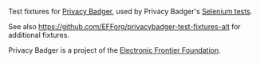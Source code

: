 Test fixtures for [Privacy Badger](https://privacybadger.org/), used by Privacy Badger's [Selenium tests](https://github.com/EFForg/privacybadger/tree/master/tests/selenium).

See also https://github.com/EFForg/privacybadger-test-fixtures-alt for additional fixtures.

Privacy Badger is a project of the [Electronic Frontier Foundation](https://www.eff.org).
